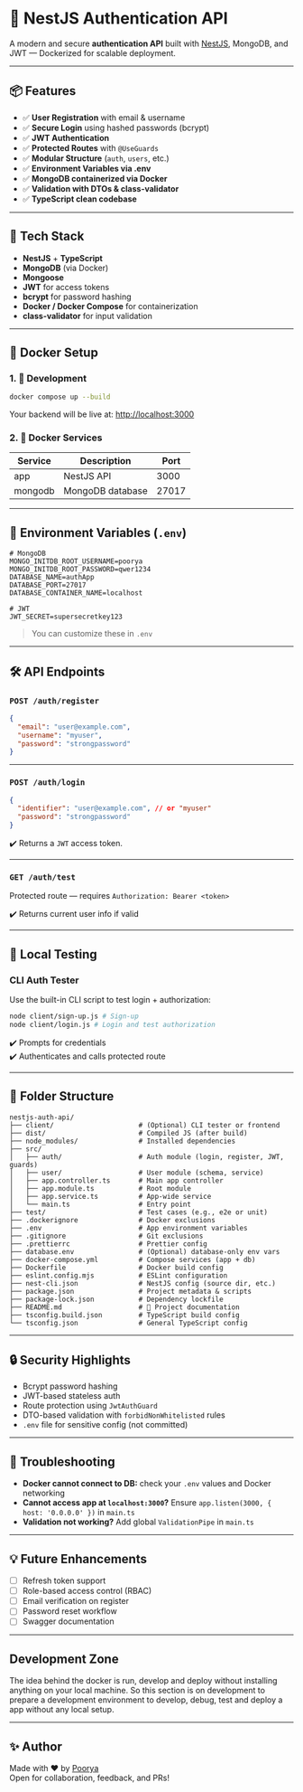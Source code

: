 # 🔐 NestJS Authentication API

A modern and secure **authentication API** built with [NestJS](https://nestjs.com/), MongoDB, and JWT — Dockerized for scalable deployment.

---

## 📦 Features

- ✅ **User Registration** with email & username
- ✅ **Secure Login** using hashed passwords (bcrypt)
- ✅ **JWT Authentication**
- ✅ **Protected Routes** with `@UseGuards`
- ✅ **Modular Structure** (`auth`, `users`, etc.)
- ✅ **Environment Variables via .env**
- ✅ **MongoDB containerized via Docker**
- ✅ **Validation with DTOs & class-validator**
- ✅ **TypeScript clean codebase**

---

## 🚀 Tech Stack

- **NestJS** + **TypeScript**
- **MongoDB** (via Docker)
- **Mongoose**
- **JWT** for access tokens
- **bcrypt** for password hashing
- **Docker / Docker Compose** for containerization
- **class-validator** for input validation

---

## 🐳 Docker Setup

### 1. 🧪 Development

```bash
docker compose up --build
```

Your backend will be live at: [http://localhost:3000](http://localhost:3000)

### 2. 🏁 Docker Services

| Service   | Description     | Port |
|-----------|------------------|------|
| app       | NestJS API       | 3000 |
| mongodb   | MongoDB database | 27017 |

---

## 🔧 Environment Variables (`.env`)

```env
# MongoDB
MONGO_INITDB_ROOT_USERNAME=poorya
MONGO_INITDB_ROOT_PASSWORD=qwer1234
DATABASE_NAME=authApp
DATABASE_PORT=27017
DATABASE_CONTAINER_NAME=localhost

# JWT
JWT_SECRET=supersecretkey123
```

> You can customize these in `.env`

---

## 🛠️ API Endpoints

### `POST /auth/register`

```json
{
  "email": "user@example.com",
  "username": "myuser",
  "password": "strongpassword"
}
```

---

### `POST /auth/login`

```json
{
  "identifier": "user@example.com", // or "myuser"
  "password": "strongpassword"
}
```

✔️ Returns a `JWT` access token.

---

### `GET /auth/test`

Protected route — requires `Authorization: Bearer <token>`

✔️ Returns current user info if valid

---

## 🧪 Local Testing

### CLI Auth Tester

Use the built-in CLI script to test login + authorization:

```bash
node client/sign-up.js # Sign-up
node client/login.js # Login and test authorization
```

✔️ Prompts for credentials  
✔️ Authenticates and calls protected route

---

## 🧱 Folder Structure

```
nestjs-auth-api/
├── client/                     # (Optional) CLI tester or frontend
├── dist/                       # Compiled JS (after build)
├── node_modules/               # Installed dependencies
├── src/
│   ├── auth/                   # Auth module (login, register, JWT, guards)
│   ├── user/                   # User module (schema, service)
│   ├── app.controller.ts       # Main app controller
│   ├── app.module.ts           # Root module
│   ├── app.service.ts          # App-wide service
│   └── main.ts                 # Entry point
├── test/                       # Test cases (e.g., e2e or unit)
├── .dockerignore               # Docker exclusions
├── .env                        # App environment variables
├── .gitignore                  # Git exclusions
├── .prettierrc                 # Prettier config
├── database.env                # (Optional) database-only env vars
├── docker-compose.yml          # Compose services (app + db)
├── Dockerfile                  # Docker build config
├── eslint.config.mjs           # ESLint configuration
├── nest-cli.json               # NestJS config (source dir, etc.)
├── package.json                # Project metadata & scripts
├── package-lock.json           # Dependency lockfile
├── README.md                   # 📄 Project documentation
├── tsconfig.build.json         # TypeScript build config
└── tsconfig.json               # General TypeScript config

```

---

## 🔒 Security Highlights

- Bcrypt password hashing
- JWT-based stateless auth
- Route protection using `JwtAuthGuard`
- DTO-based validation with `forbidNonWhitelisted` rules
- `.env` file for sensitive config (not committed)

---

## 🐛 Troubleshooting

- **Docker cannot connect to DB:** check your `.env` values and Docker networking
- **Cannot access app at `localhost:3000`?** Ensure `app.listen(3000, { host: '0.0.0.0' })` in `main.ts`
- **Validation not working?** Add global `ValidationPipe` in `main.ts`

---

## 💡 Future Enhancements

- [ ] Refresh token support
- [ ] Role-based access control (RBAC)
- [ ] Email verification on register
- [ ] Password reset workflow
- [ ] Swagger documentation

---

## Development Zone

The idea behind the docker is run, develop and deploy without installing anything on your local machine. So this section is on development to prepare a development environment to develop, debug, test and deploy a app without any local setup.

---

## ✨ Author

Made with ❤️ by [Poorya](https://github.com/your-github-username)  
Open for collaboration, feedback, and PRs!
